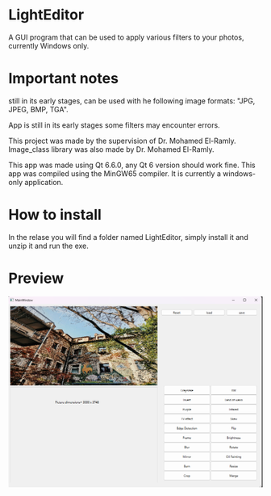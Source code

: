 # LightEditor
A GUI program that can be used to apply various filters to your photos, currently Windows only.

# Important notes

still in its early stages,
can be used with he following image formats: "JPG, JPEG, BMP, TGA".

App is still in its early stages some filters may encounter errors.

This project was made by the supervision of Dr. Mohamed El-Ramly.
Image_class library was also made by Dr. Mohamed El-Ramly.

This app was made using Qt 6.6.0, any Qt 6 version should work fine.
This app was compiled using the MinGW65 compiler.
It is currently a windows-only application.

# How to install
In the relase you will find a folder named LightEditor, simply install it and unzip it and run the exe.

# Preview
![alt text](.github/Preview.png)
